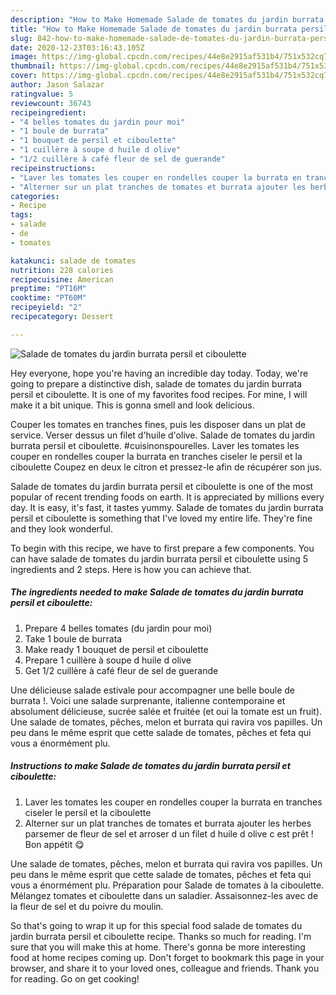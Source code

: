 ```yaml
---
description: "How to Make Homemade Salade de tomates du jardin burrata persil et ciboulette"
title: "How to Make Homemade Salade de tomates du jardin burrata persil et ciboulette"
slug: 842-how-to-make-homemade-salade-de-tomates-du-jardin-burrata-persil-et-ciboulette
date: 2020-12-23T03:16:43.105Z
image: https://img-global.cpcdn.com/recipes/44e8e2915af531b4/751x532cq70/salade-de-tomates-du-jardin-burrata-persil-et-ciboulette-photo-principale-de-la-recette.jpg
thumbnail: https://img-global.cpcdn.com/recipes/44e8e2915af531b4/751x532cq70/salade-de-tomates-du-jardin-burrata-persil-et-ciboulette-photo-principale-de-la-recette.jpg
cover: https://img-global.cpcdn.com/recipes/44e8e2915af531b4/751x532cq70/salade-de-tomates-du-jardin-burrata-persil-et-ciboulette-photo-principale-de-la-recette.jpg
author: Jason Salazar
ratingvalue: 5
reviewcount: 36743
recipeingredient:
- "4 belles tomates du jardin pour moi"
- "1 boule de burrata"
- "1 bouquet de persil et ciboulette"
- "1 cuillère à soupe d huile d olive"
- "1/2 cuillère à café fleur de sel de guerande"
recipeinstructions:
- "Laver les tomates les couper en rondelles couper la burrata en tranches ciseler le persil et la ciboulette"
- "Alterner sur un plat tranches de tomates et burrata ajouter les herbes parsemer de fleur de sel et arroser d un filet d huile d olive c est prêt ! Bon appétit 😋"
categories:
- Recipe
tags:
- salade
- de
- tomates

katakunci: salade de tomates 
nutrition: 228 calories
recipecuisine: American
preptime: "PT16M"
cooktime: "PT60M"
recipeyield: "2"
recipecategory: Dessert

---
```



![Salade de tomates du jardin burrata persil et ciboulette](https://img-global.cpcdn.com/recipes/44e8e2915af531b4/751x532cq70/salade-de-tomates-du-jardin-burrata-persil-et-ciboulette-photo-principale-de-la-recette.jpg)

Hey everyone, hope you're having an incredible day today. Today, we're going to prepare a distinctive dish, salade de tomates du jardin burrata persil et ciboulette. It is one of my favorites food recipes. For mine, I will make it a bit unique. This is gonna smell and look delicious.

Couper les tomates en tranches fines, puis les disposer dans un plat de service. Verser dessus un filet d&#39;huile d&#39;olive. Salade de tomates du jardin burrata persil et ciboulette. #cuisinonspourelles. Laver les tomates les couper en rondelles couper la burrata en tranches ciseler le persil et la ciboulette Coupez en deux le citron et pressez-le afin de récupérer son jus.

Salade de tomates du jardin burrata persil et ciboulette is one of the most popular of recent trending foods on earth. It is appreciated by millions every day. It is easy, it's fast, it tastes yummy. Salade de tomates du jardin burrata persil et ciboulette is something that I've loved my entire life. They're fine and they look wonderful.


To begin with this recipe, we have to first prepare a few components. You can have salade de tomates du jardin burrata persil et ciboulette using 5 ingredients and 2 steps. Here is how you can achieve that.

<!--inarticleads1-->

##### The ingredients needed to make Salade de tomates du jardin burrata persil et ciboulette:

1. Prepare 4 belles tomates (du jardin pour moi)
1. Take 1 boule de burrata
1. Make ready 1 bouquet de persil et ciboulette
1. Prepare 1 cuillère à soupe d huile d olive
1. Get 1/2 cuillère à café fleur de sel de guerande


Une délicieuse salade estivale pour accompagner une belle boule de burrata !. Voici une salade surprenante, italienne contemporaine et absolument délicieuse, sucrée salée et fruitée (et oui la tomate est un fruit). Une salade de tomates, pêches, melon et burrata qui ravira vos papilles. Un peu dans le même esprit que cette salade de tomates, pêches et feta qui vous a énormément plu. 

<!--inarticleads2-->

##### Instructions to make Salade de tomates du jardin burrata persil et ciboulette:

1. Laver les tomates les couper en rondelles couper la burrata en tranches ciseler le persil et la ciboulette
1. Alterner sur un plat tranches de tomates et burrata ajouter les herbes parsemer de fleur de sel et arroser d un filet d huile d olive c est prêt ! Bon appétit 😋


Une salade de tomates, pêches, melon et burrata qui ravira vos papilles. Un peu dans le même esprit que cette salade de tomates, pêches et feta qui vous a énormément plu. Préparation pour Salade de tomates à la ciboulette. Mélangez tomates et ciboulette dans un saladier. Assaisonnez-les avec de la fleur de sel et du poivre du moulin. 

So that's going to wrap it up for this special food salade de tomates du jardin burrata persil et ciboulette recipe. Thanks so much for reading. I'm sure that you will make this at home. There's gonna be more interesting food at home recipes coming up. Don't forget to bookmark this page in your browser, and share it to your loved ones, colleague and friends. Thank you for reading. Go on get cooking!
